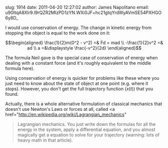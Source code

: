 slug:    1914
date:    2011-04-20 12:27:02
author:  James Napolitano
email:   u90ItqA8Xlr9.l9rQZR2MIzPD1zYN.WXi0JF+hc21gtqYrdWyAVmSE54PXHGO6y8D_

I would use conservation of energy. The change in kinetic energy from
stopping the object is equal to the work done on it:

$$\begin{aligned}
\frac{1}{2}m(0^2 - v^2) =& Fd = mad \\
-\frac{1}{2}v^2 =& ad \\
a =&\displaystyle \frac{-v^2}{2d}
\end{aligned}$$

The formula Neil gave is the special case of conservation of energy
when dealing with a constant force (and it's roughly equivalent to the
middle formula here).

Using conservation of energy is quicker for problems like these where
you just need to know about the state of object at one point
(e.g. where it stops). However, you don't get the full trajectory
function ($x(t)$) that you found.

Actually, there is a whole alternative formulation of classical
mechanics that doesn't use Newton's Laws or forces at all, called <a
href="http://en.wikipedia.org/wiki/Lagrangian_mechanics"
>Lagrangian mechanics</a>. You just write down the
formulas for all the energy in the system, apply a differential
equation, and you almost magically get a equation to solve for your
trajectory (warning: lots of heavy math in that article).
